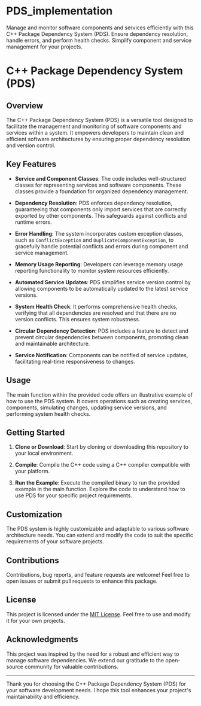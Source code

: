 # PDS_implementation
Manage and monitor software components and services efficiently with this C++ Package Dependency System (PDS). Ensure dependency resolution, handle errors, and perform health checks. Simplify component and service management for your projects.

# C++ Package Dependency System (PDS)

## Overview

The C++ Package Dependency System (PDS) is a versatile tool designed to facilitate the management and monitoring of software components and services within a system. It empowers developers to maintain clean and efficient software architectures by ensuring proper dependency resolution and version control.

## Key Features

- **Service and Component Classes**: The code includes well-structured classes for representing services and software components. These classes provide a foundation for organized dependency management.

- **Dependency Resolution**: PDS enforces dependency resolution, guaranteeing that components only import services that are correctly exported by other components. This safeguards against conflicts and runtime errors.

- **Error Handling**: The system incorporates custom exception classes, such as `ConflictException` and `DuplicateComponentException`, to gracefully handle potential conflicts and errors during component and service management.

- **Memory Usage Reporting**: Developers can leverage memory usage reporting functionality to monitor system resources efficiently.

- **Automated Service Updates**: PDS simplifies service version control by allowing components to be automatically updated to the latest service versions.

- **System Health Check**: It performs comprehensive health checks, verifying that all dependencies are resolved and that there are no version conflicts. This ensures system robustness.

- **Circular Dependency Detection**: PDS includes a feature to detect and prevent circular dependencies between components, promoting clean and maintainable architecture.

- **Service Notification**: Components can be notified of service updates, facilitating real-time responsiveness to changes.

## Usage

The main function within the provided code offers an illustrative example of how to use the PDS system. It covers operations such as creating services, components, simulating changes, updating service versions, and performing system health checks.

## Getting Started

1. **Clone or Download**: Start by cloning or downloading this repository to your local environment.

2. **Compile**: Compile the C++ code using a C++ compiler compatible with your platform.

3. **Run the Example**: Execute the compiled binary to run the provided example in the main function. Explore the code to understand how to use PDS for your specific project requirements.

## Customization

The PDS system is highly customizable and adaptable to various software architecture needs. You can extend and modify the code to suit the specific requirements of your software projects.

## Contributions

Contributions, bug reports, and feature requests are welcome! Feel free to open issues or submit pull requests to enhance this package.

## License

This project is licensed under the [MIT License](LICENSE). Feel free to use and modify it for your own projects.

## Acknowledgments

This project was inspired by the need for a robust and efficient way to manage software dependencies. We extend our gratitude to the open-source community for valuable contributions.

---

Thank you for choosing the C++ Package Dependency System (PDS) for your software development needs. I hope this tool enhances your project's maintainability and efficiency.
